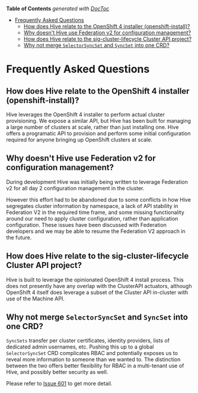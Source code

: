 <!-- START doctoc generated TOC please keep comment here to allow auto update -->
<!-- DON'T EDIT THIS SECTION, INSTEAD RE-RUN doctoc TO UPDATE -->
**Table of Contents**  *generated with [DocToc](https://github.com/thlorenz/doctoc)*

- [Frequently Asked Questions](#frequently-asked-questions)
  - [How does Hive relate to the OpenShift 4 installer (openshift-install)?](#how-does-hive-relate-to-the-openshift-4-installer-openshift-install)
  - [Why doesn't Hive use Federation v2 for configuration management?](#why-doesnt-hive-use-federation-v2-for-configuration-management)
  - [How does Hive relate to the sig-cluster-lifecycle Cluster API project?](#how-does-hive-relate-to-the-sig-cluster-lifecycle-cluster-api-project)
  - [Why not merge `SelectorSyncSet` and `SyncSet` into one CRD?](#why-not-merge-selectorsyncset-and-syncset-into-one-crd)

<!-- END doctoc generated TOC please keep comment here to allow auto update -->

# Frequently Asked Questions

## How does Hive relate to the OpenShift 4 installer (openshift-install)?

Hive leverages the OpenShift 4 installer to perform actual cluster
provisioning. We expose a similar API, but Hive has been built for
managing a large number of clusters at scale, rather than just
installing one. Hive offers a programatic API to provision and perform
some initial configuration required for anyone bringing up OpenShift
clusters at scale.

## Why doesn't Hive use Federation v2 for configuration management?

During development Hive was initially being written to leverage
Federation v2 for all day 2 configuration management in the cluster.

However this effort had to be abandoned due to some conflicts in how
Hive segregates cluster information by namespace, a lack of API
stability in Federation V2 in the required time frame, and some missing
functionality around our need to apply cluster configuration, rather
than application configuration. These issues have been discussed with
Federation developers and we may be able to resume the Federation V2
approach in the future.

## How does Hive relate to the sig-cluster-lifecycle Cluster API project?

Hive is built to leverage the opinionated OpenShift 4 install process.
This does not presently have any overlap with the ClusterAPI actuators,
although OpenShift 4 itself does leverage a subset of the Cluster API
in-cluster with use of the Machine API.

## Why not merge `SelectorSyncSet` and `SyncSet` into one CRD?

`SyncSets` transfer per cluster certificates, identity providers, lists
of dedicated admin usernames, etc. Pushing this up to a global
`SelectorSyncSet` CRD complicates RBAC and potentially exposes us to
reveal more information to someone than we wanted to. The distinction
between the two offers better flexibility for RBAC in a multi-tenant use
of Hive, and possibly better security as well.

Please refer to [Issue 601](https://github.com/openshift/hive/issues/601) to get more detail.
